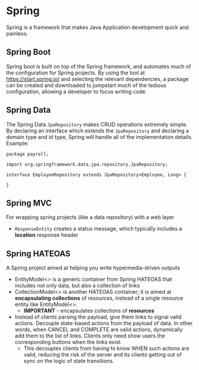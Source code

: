 # Spring
Spring is a framework that makes Java Application development quick and painless.  

## Spring Boot
Spring boot is built on top of the Spring framework, and automates much of the configuration for Spring projects.  By using the tool at https://start.spring.io/ and selecting the relevant dependencies, a package can be created and downloaded to jumpstart much of the tedious configuration, allowing a developer to focus writing code.

## Spring Data
The Spring Data `JpaRepository` makes CRUD operations extremely simple.  By declaring an interface which extends the `JpaRepository` and declaring a domain type and id type, Spring will handle all of the implementation details. Example:

`package payroll;`

`import org.springframework.data.jpa.repository.JpaRepository;`

`interface EmployeeRepository extends JpaRepository<Employee, Long> {`

`}`

## Spring MVC
For wrapping spring projects (like a data repository) with a web layer
* `ResponseEntity` creates a status message, which typically includes a **location** response header

## Spring HATEOAS
A Spring project aimed at helping you write hypermedia-driven outputs
* EntityModel<> is a generic container from Spring HATEOAS that includes not only data, but also a collection of links
* CollectionModel<> is another HATEOAS container; it is aimed at **encapsulating collections** of resources, instead of a single resource entity like EntityModel<>.
  * **IMPORTANT** - encapsulates collections of **resources** 
* Instead of clients parsing the payload, give them links to signal valid actions. Decouple state-based actions from the payload of data. In other words, when CANCEL and COMPLETE are valid actions, dynamically add them to the list of links. Clients only need show users the corresponding buttons when the links exist.
  * This decouples clients from having to know WHEN such actions are valid, reducing the risk of the server and its clients getting out of sync on the logic of state transitions.